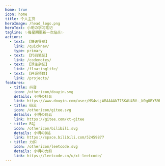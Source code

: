 ```yaml
---
home: true
icon: home
title: 个人主页
heroImage: /head_logo.png
heroText: 小明の学习笔记
tagline: ✨每星期更新一次站点✨
actions:
  - text: 【快速导航】
    link: /quicknav/
    type: primary
  - text: 【代码笔记】
    link: /codenotes/
  - text: 【浮生杂记】
    link: /floatinglife/
  - text: 【开源项目】
    link: /projects/
features:
  - title: 抖音
    icon: /othericon/douyin.svg
    details: 小明の抖音
    link: https://www.douyin.com/user/MS4wLjABAAAAk77SKAU4RV-_N9gURY59Bbbg82Wlbw7QQVftHhMdRPM
  - title: 码云
    icon: /othericon/gitee.svg
    details: 小明の码云
    link: https://gitee.com/xt-gitee
  - title: B站
    icon: /othericon/bilibili.svg
    details: 小明のB站
    link: https://space.bilibili.com/52459877
  - title: 力扣
    icon: /othericon/leetcode.svg
    details: 小明の力扣
    link: https://leetcode.cn/u/xt-leetcode/
---
```



